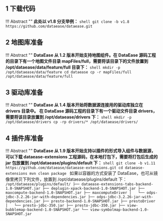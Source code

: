 ## 1 下载代码

!!! Abstract ""
	**此处以 v1.8 分支举例：**
	```shell
	git clone -b v1.8 https://github.com/dataease/dataease.git
	```

## 2 地图库准备

!!! Abstract ""
	**DataEase 从 1.2 版本开始支持地图组件。在 DataEase 源码工程的目录下有一个地图文件目录 mapFiles/full，需要将该目录下的文件放置到 /opt/dataease/data/feature/full 目录下：**
	```shell
	mkdir -p /opt/dataease/data/feature
	cd dataease
	cp -r mapFiles/full /opt/dataease/data/feature/full
	```

## 3 驱动库准备

!!! Abstract ""
	**DataEase 从 1.4 版本开始将数据源连接用的驱动库独立在 drivers 目录中。 在 DataEase 源码工程的目录下有一个驱动文件目录 drivers，需要将该目录放置到 /opt/dataease/drivers 下：**
	```shell
	mkdir -p /opt/dataease/drivers
	cp -rp drivers/* /opt/dataease/drivers/
	```

## 4 插件库准备

!!! Abstract ""
	**DataEase 从 1.9 版本开始支持以插件的形式导入组件与数据源，可以下载 dataease-extensions 工程源码，在本地打包下，需要将打包后生成的 jar 包放置到 /opt/dataease/plugins/default 下：**
	```shell
	git clone -b v1.11 https://github.com/dataease/dataease-extensions.git
	cd dataease-extensions
	mvn clean package
	```
	如果以容器的方式安装了 DataEase，也可从镜像里拷贝下列文件，放置到 /opt/dataease/plugins/default 下：
	```
	/opt/dataease/plugins/default/
	├── dataease-extensions-tabs-backend-1.0-SNAPSHOT.jar
	├── deplugin-xpack-backend-1.0-SNAPSHOT.jar
	├── maxcompute-backend-1.0-SNAPSHOT.jar
	├── maxcomputeDriver
	│   └── odps-jdbc-3.2.26-jar-with-dependencies.jar
	├── odps-jdbc-3.2.26-jar-with-dependencies.jar
	├── presto-backend-1.0-SNAPSHOT.jar
	├── prestoDriver
	│   └── presto-jdbc-350.jar
	├── presto-jdbc-350.jar
	├── view-bubblemap-backend-1.0-SNAPSHOT.jar
	└── view-symbolmap-backend-1.0-SNAPSHOT.jar	
	```